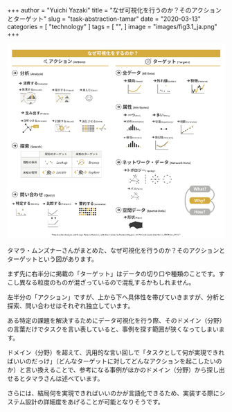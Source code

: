 +++
author = "Yuichi Yazaki"
title = "なぜ可視化を行うのか？そのアクションとターゲット"
slug = "task-abstraction-tamar"
date = "2020-03-13"
categories = [
    "technology"
]
tags = [
    "",
]
image = "images/fig3.1_ja.png"
+++

![](images/fig3.1_ja.png)

タマラ・ムンズナーさんがまとめた、なぜ可視化を行うのか？そのアクションとターゲットという図があります。

まず先に右半分に掲載の「ターゲット」はデータの切り口や種類のことです。すこし異なる粒度のものが混ざっているので混乱するかもしれません。

左半分の「アクション」ですが、上から下へ具体性を帯びていきますが、分析と探索、問い合わせはそれぞれ独立しています。

ある特定の課題を解決するためにデータ可視化を行う際、そのドメイン（分野）の言葉だけでタスクを言い表していると、事例を探す範囲が狭くなってしまいます。

ドメイン（分野）を超えて、汎用的な言い回しで「タスクとして何が実現できればいいのだっけ」（どんなターゲットに対してどんなアクションを起こしたいのか）と言い換えることで、参考になる事例がほかのドメイン（分野）から探し出せるとタマラさんは述べています。

さらには、結局何を実現できればいいのかが言語化できるため、実装する際にシステム設計の詳細度をあげることが可能となりそうです。

